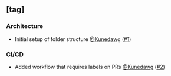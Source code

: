 ## [tag]

### Architecture

- Initial setup of folder structure [@Kunedawg](https://github.com/Kunedawg) ([#1](https://api.github.com/repos/Kunedawg/test-changelog-workflow/pulls/1))

### CI/CD

- Added workflow that requires labels on PRs [@Kunedawg](https://github.com/Kunedawg) ([#2](https://api.github.com/repos/Kunedawg/test-changelog-workflow/pulls/2))

